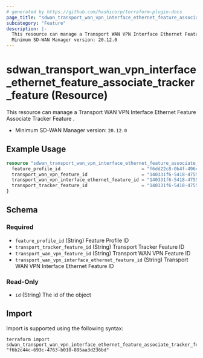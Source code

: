 ```yaml
---
# generated by https://github.com/hashicorp/terraform-plugin-docs
page_title: "sdwan_transport_wan_vpn_interface_ethernet_feature_associate_tracker_feature Resource - terraform-provider-sdwan"
subcategory: "Feature"
description: |-
  This resource can manage a Transport WAN VPN Interface Ethernet Feature Associate Tracker Feature .
  Minimum SD-WAN Manager version: 20.12.0
---
```


# sdwan_transport_wan_vpn_interface_ethernet_feature_associate_tracker_feature (Resource)

This resource can manage a Transport WAN VPN Interface Ethernet Feature Associate Tracker Feature .
  - Minimum SD-WAN Manager version: `20.12.0`

## Example Usage

```terraform
resource "sdwan_transport_wan_vpn_interface_ethernet_feature_associate_tracker_feature" "example" {
  feature_profile_id                              = "f6dd22c8-0b4f-496c-9a0b-6813d1f8b8ac"
  transport_wan_vpn_feature_id                    = "140331f6-5418-4755-a059-13c77eb96037"
  transport_wan_vpn_interface_ethernet_feature_id = "140331f6-5418-4755-a059-13c77eb96037"
  transport_tracker_feature_id                    = "140331f6-5418-4755-a059-13c77eb96037"
}
```

<!-- schema generated by tfplugindocs -->
## Schema

### Required

- `feature_profile_id` (String) Feature Profile ID
- `transport_tracker_feature_id` (String) Transport Tracker Feature ID
- `transport_wan_vpn_feature_id` (String) Transport WAN VPN Feature ID
- `transport_wan_vpn_interface_ethernet_feature_id` (String) Transport WAN VPN Interface Ethernet Feature ID

### Read-Only

- `id` (String) The id of the object

## Import

Import is supported using the following syntax:

```shell
terraform import sdwan_transport_wan_vpn_interface_ethernet_feature_associate_tracker_feature.example "f6b2c44c-693c-4763-b010-895aa3d236bd"
```
